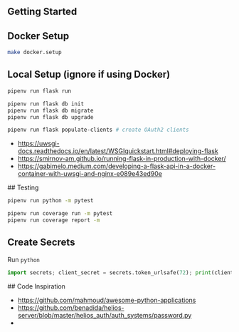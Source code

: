 ## Getting Started

## Docker Setup

```sh
make docker.setup
```

## Local Setup (ignore if using Docker)

```sh
pipenv run flask run

pipenv run flask db init
pipenv run flask db migrate
pipenv run flask db upgrade

pipenv run flask populate-clients # create OAuth2 clients
```

- https://uwsgi-docs.readthedocs.io/en/latest/WSGIquickstart.html#deploying-flask
- https://smirnov-am.github.io/running-flask-in-production-with-docker/
- https://gabimelo.medium.com/developing-a-flask-api-in-a-docker-container-with-uwsgi-and-nginx-e089e43ed90e

## Testing

```sh
pipenv run python -m pytest

pipenv run coverage run -m pytest
pipenv run coverage report -m
```

## Create Secrets

Run `python`

```python
import secrets; client_secret = secrets.token_urlsafe(72); print(client_secret)
```

## Code Inspiration

- https://github.com/mahmoud/awesome-python-applications
- https://github.com/benadida/helios-server/blob/master/helios_auth/auth_systems/password.py
- 